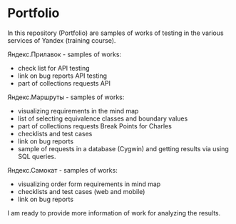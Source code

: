 # Portfolio

In this repository (Portfolio) are samples of works of testing in the various services of Yandex (training course).

Яндекс.Прилавок - samples of works: 
- check list for API testing 
- link on bug reports API testing
- part of collections requests API

Яндекс.Маршруты - samples of works:
- visualizing requirements in the mind map
- list of selecting equivalence classes and boundary values 
- part of collections requests Break Points for Charles 
- checklists and test cases
- link on bug reports 
- sample of requests in a database (Cygwin) and getting results via using SQL queries. 

Яндекс.Самокат - samples of works:
- visualizing order form requirements in mind map
- checklists and test cases (web and mobile) 
- link on bug reports

I am ready to provide more information of work for analyzing the results.
